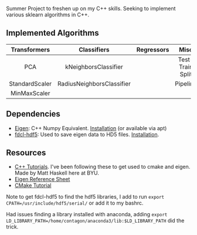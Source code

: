 Summer Project to freshen up on my C++ skills. Seeking to implement various sklearn algorithms in C++.

## Implemented Algorithms
| Transformers | Classifiers | Regressors | Misc|
|:----:|:----:|:----:|:----:|
| PCA |kNeighborsClassifier|  | Test-Train Split |
| StandardScaler |RadiusNeighborsClassifier| | Pipeline |
| MinMaxScaler | | | |

## Dependencies
  * [Eigen](https://eigen.tuxfamily.org/dox/group__TutorialMatrixArithmetic.html): C++ Numpy Equivalent. [Installation](https://eigen.tuxfamily.org/dox/GettingStarted.html) (or available via apt)
  * [fdcl-hdf5](https://github.com/skulumani/fdcl-hdf5): Used to save eigen data to HD5 files. [Installation](https://shankarkulumani.com/2018/09/hdf5.html).

## Resources
  * [C++ Tutorials](https://github.com/mhask94/cpp_tutorials). I've been following these to get used to cmake and eigen. Made by Matt Haskell here at BYU.
  * [Eigen Reference Sheet](https://gist.github.com/gocarlos/c91237b02c120c6319612e42fa196d77)
  * [CMake Tutorial](http://derekmolloy.ie/hello-world-introductions-to-cmake/)
  
Note to get fdcl-hdf5 to find the hdf5 libraries, I add to run `export CPATH=/usr/include/hdf5/serial/` or add it to my bashrc.

Had issues finding a library installed with anaconda, adding `export LD_LIBRARY_PATH=/home/contagon/anaconda3/lib:$LD_LIBRARY_PATH` did the trick.

